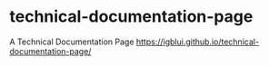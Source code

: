 # technical-documentation-page
A Technical Documentation Page
https://igblui.github.io/technical-documentation-page/
